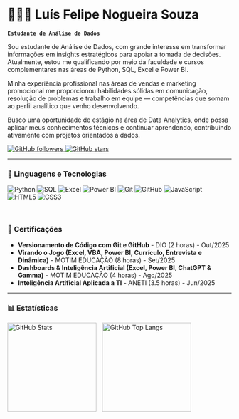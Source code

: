 # 👨🏻‍💻 Luís Felipe Nogueira Souza

**`Estudante de Análise de Dados`**

Sou estudante de Análise de Dados, com grande interesse em transformar informações em insights estratégicos para apoiar a tomada de decisões. Atualmente, estou me qualificando por meio da faculdade e cursos complementares nas áreas de Python, SQL, Excel e Power BI.

Minha experiência profissional nas áreas de vendas e marketing promocional me proporcionou habilidades sólidas em comunicação, resolução de problemas e trabalho em equipe — competências que somam ao perfil analítico que venho desenvolvendo.

Busco uma oportunidade de estágio na área de Data Analytics, onde possa aplicar meus conhecimentos técnicos e continuar aprendendo, contribuindo ativamente com projetos orientados a dados.

<p align="left">
    <a href="https://github.com/luisnogueia11?tab=followers">
        <img alt="GitHub followers" src="https://img.shields.io/github/followers/luisnogueia11?style=for-the-badge&logo=github&color=236ad3&labelColor=1155ba&label=Seguidores">
    </a>
    <a href="https://github.com/luisnogueia11?tab=repositories&sort=stargazers">
        <img alt="GitHub stars" src="https://img.shields.io/github/stars/luisnogueia11?style=for-the-badge&logo=github&color=55960c&labelColor=488207&label=Estrelas">
    </a>
</p>

---

### 🤖 Linguagens e Tecnologias

<p align="left">
    <img src="https://img.shields.io/badge/Python-3776AB?style=for-the-badge&logo=python&logoColor=white" alt="Python"/>
    <img src="https://img.shields.io/badge/MySQL-005C84?style=for-the-badge&logo=mysql&logoColor=white" alt="SQL"/>
    <img src="https://img.shields.io/badge/Microsoft_Excel-217346?style=for-the-badge&logo=microsoft-excel&logoColor=white" alt="Excel"/>
    <img src="https://img.shields.io/badge/Power_BI-F2C811?style=for-the-badge&logo=power-bi&logoColor=black" alt="Power BI"/>
    <img src="https://img.shields.io/badge/Git-F05032?style=for-the-badge&logo=git&logoColor=white" alt="Git"/>
    <img src="https://img.shields.io/badge/GitHub-181717?style=for-the-badge&logo=github&logoColor=white" alt="GitHub"/>
    <img src="https://img.shields.io/badge/JavaScript-F7DF1E?style=for-the-badge&logo=javascript&logoColor=black" alt="JavaScript"/>
    <img src="https://img.shields.io/badge/HTML5-E34F26?style=for-the-badge&logo=html5&logoColor=white" alt="HTML5"/>
    <img src="https://img.shields.io/badge/CSS3-1572B6?style=for-the-badge&logo=css3&logoColor=white" alt="CSS3"/>
</p>

<br/>

### 📜 Certificações

* **Versionamento de Código com Git e GitHub** - DIO (2 horas) - Out/2025
* **Virando o Jogo (Excel, VBA, Power BI, Currículo, Entrevista e Dinâmica)** - MOTIM EDUCAÇÃO (8 horas) - Set/2025
* **Dashboards & Inteligência Artificial (Excel, Power BI, ChatGPT & Gamma)** - MOTIM EDUCAÇÃO (4 horas) - Ago/2025
* **Inteligência Artificial Aplicada a TI** - ANETI (3.5 horas) - Jun/2025

---

### 📊 Estatísticas

<p>
  <img align="left" alt="GitHub Stats" height="200" style="padding-right: 10px;" src="https://github-readme-stats.vercel.app/api?username=luisnogueira11&show_icons=true&theme=tokyonight&include_all_commits=true&locale=pt-br" />
  <img align="left" alt="GitHub Top Langs" height="200" src="https://github-readme-stats.vercel.app/api/top-langs/?username=luisnogueira11&theme=tokyonight&layout=compact&custom_title=Tecnologias&langs_count=9" />
</p>
